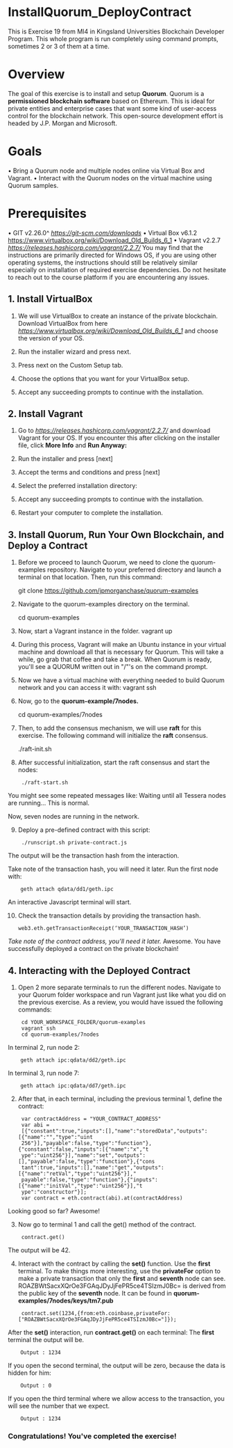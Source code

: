 # InstallQuorum_DeployContract
This is Exercise 19 from MI4 in Kingsland Universities Blockchain Developer Program. This whole program is run completely using command prompts, sometimes 2 or 3 of them at a time.

# Overview
The goal of this exercise is to install and setup **Quorum**. Quorum is a **permissioned blockchain software** based on
Ethereum. This is ideal for private entities and enterprise cases that want some kind of user-access control for the
blockchain network. This open-source development effort is headed by J.P. Morgan and Microsoft.

# Goals
• Bring a Quorum node and multiple nodes online via Virtual Box and Vagrant.
• Interact with the Quorum nodes on the virtual machine using Quorum samples.

# Prerequisites
• GIT v2.26.0^ *https://git-scm.com/downloads*
• Virtual Box v6.1.2 https://www.virtualbox.org/wiki/Download_Old_Builds_6_1
• Vagrant v2.2.7 *https://releases.hashicorp.com/vagrant/2.2.7/*
You may find that the instructions are primarily directed for Windows OS, if you are using other operating systems,
the instructions should still be relatively similar especially on installation of required exercise dependencies. Do not
hesitate to reach out to the course platform if you are encountering any issues.

## 1. Install VirtualBox
1. We will use VirtualBox to create an instance of the private blockchain. Download VirtualBox from here
*https://www.virtualbox.org/wiki/Download_Old_Builds_6_1* and choose the version of your OS.
2. Run the installer wizard and press next.

3. Press next on the Custom Setup tab.

4. Choose the options that you want for your VirtualBox setup.

5. Accept any succeeding prompts to continue with the installation.

## 2. Install Vagrant
1. Go to *https://releases.hashicorp.com/vagrant/2.2.7/* and download Vagrant for your OS.
If you encounter this after clicking on the installer file, click **More Info** and **Run Anyway:**

2. Run the installer and press [next]

3. Accept the terms and conditions and press [next]

4. Select the preferred installation directory:

5. Accept any succeeding prompts to continue with the installation.
6. Restart your computer to complete the installation.

## 3. Install Quorum, Run Your Own Blockchain, and Deploy a Contract
1. Before we proceed to launch Quorum, we need to clone the quorum-examples repository.
Navigate to your preferred directory and launch a terminal on that location. Then, run this command:

    git clone https://github.com/jpmorganchase/quorum-examples

2. Navigate to the quorum-examples directory on the terminal.

    cd quorum-examples

3. Now, start a Vagrant instance in the folder.
vagrant up

4. During this process, Vagrant will make an Ubuntu instance in your virtual machine and download all that is
necessary for Quorum. This will take a while, go grab that coffee and take a break.
When Quorum is ready, you'll see a QUORUM written out in "/"'s on the command prompt.

5. Now we have a virtual machine with everything needed to build Quorum network and you can access it with:
vagrant ssh

6. Now, go to the **quorum-example/7nodes.**

    cd quorum-examples/7nodes
7. Then, to add the consensus mechanism, we will use **raft** for this exercise.
 The following command will initialize the **raft** consensus.

    ./raft-init.sh
    
8. After successful initialization, start the raft consensus and start the nodes:

        ./raft-start.sh
You might see some repeated messages like: Waiting until all Tessera nodes are running...
This is normal. 

Now, seven nodes are running in the network.

9. Deploy a pre-defined contract with this script:

        ./runscript.sh private-contract.js
The output will be the transaction hash from the interaction.

Take note of the transaction hash, you will need it later.
Run the first node with:

        geth attach qdata/dd1/geth.ipc
An interactive Javascript terminal will start.

10. Check the transaction details by providing the transaction hash.
        
        web3.eth.getTransactionReceipt(‘YOUR_TRANSACTION_HASH’)

*Take note of the contract address, you’ll need it later.*
Awesome. You have successfully deployed a contract on the private blockchain!

## 4. Interacting with the Deployed Contract
1. Open 2 more separate terminals to run the different nodes. Navigate to your Quorum folder workspace and
run Vagrant just like what you did on the previous exercise. As a review, you would have issued the
following commands:

        cd YOUR_WORKSPACE_FOLDER/quorum-examples
        vagrant ssh
        cd quorum-examples/7nodes

In terminal 2, run node 2:

        geth attach ipc:qdata/dd2/geth.ipc
In terminal 3, run node 7:

        geth attach ipc:qdata/dd7/geth.ipc

2. After that, in each terminal, including the previous terminal 1, define the contract:

        var contractAddress = "YOUR_CONTRACT_ADDRESS"
        var abi =
        [{"constant":true,"inputs":[],"name":"storedData","outputs":[{"name":"","type":"uint
        256"}],"payable":false,"type":"function"},{"constant":false,"inputs":[{"name":"x","t
        ype":"uint256"}],"name":"set","outputs":[],"payable":false,"type":"function"},{"cons
        tant":true,"inputs":[],"name":"get","outputs":[{"name":"retVal","type":"uint256"}],"
        payable":false,"type":"function"},{"inputs":[{"name":"initVal","type":"uint256"}],"t
        ype":"constructor"}];
        var contract = eth.contract(abi).at(contractAddress)
        
Looking good so far? Awesome!

3. Now go to terminal 1 and call the get() method of the contract.

        contract.get()
The output will be 42.

4. Interact with the contract by calling the **set()** function. Use the **first** terminal.
To make things more interesting, use the **privateFor** option to make a private transaction that only the **first**
and **seventh** node can see.
ROAZBWtSacxXQrOe3FGAqJDyJjFePR5ce4TSIzmJ0Bc= is derived from the public key of the **seventh** node. It can
be found in **quorum-examples/7nodes/keys/tm7.pub**
        
        contract.set(1234,{from:eth.coinbase,privateFor:["ROAZBWtSacxXQrOe3FGAqJDyJjFePR5ce4TSIzmJ0Bc="]});

After the **set()** interaction, run **contract.get()** on each terminal:
The **first** terminal the output will be.

        Output : 1234
If you open the second terminal, the output will be zero, because the data is hidden for him:

        Output : 0
If you open the third terminal where we allow access to the transaction, you will see the number that we expect.

        Output : 1234
        
### Congratulations! You've completed the exercise!
